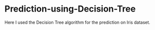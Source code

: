 # Prediction-using-Decision-Tree
Here I used the Decision Tree algorithm for the prediction on Iris dataset.
